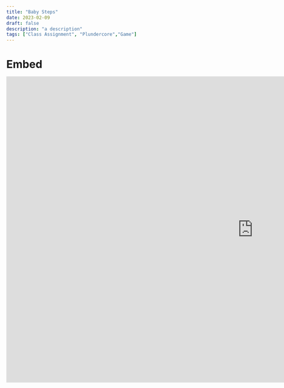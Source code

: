 ```yaml
---
title: "Baby Steps"
date: 2023-02-09
draft: false
description: "a description"
tags: ["Class Assignment", "Plundercore","Game"]
---
```



<div class="window mt-10" style="display: block; width: fit-content;">
    <h1 class="title-bar" style="height:30px;">Embed</h1>
<div class="window-body">
<iframe frameborder="0" src="https://itch.io/embed-upload/7317992?color=000000" allowfullscreen="" width="1300" height="808"><a href="https://jwhop.itch.io/babysteps">Play BABY STEPS on itch.io</a></iframe>
</div>
</div>